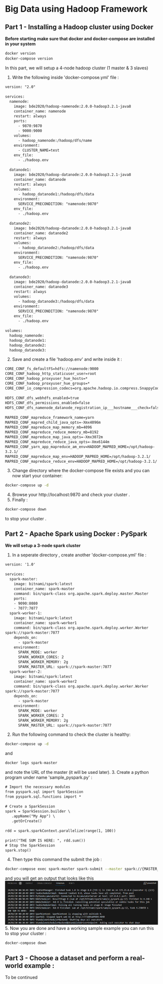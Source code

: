 # Big Data using Hadoop Framework
## Part 1 - Installing a Hadoop cluster using Docker
**Before starting make sure that docker and docker-compose are installed in your system**
```bash
docker version
docker-compose version
```
In this part, we will setup a 4-node hadoop cluster (1 master & 3 slaves)
1. Write the following inside 'docker-compose.yml' file :
```
version: "2.0"

services:
  namenode:
    image: bde2020/hadoop-namenode:2.0.0-hadoop3.2.1-java8
    container_name: namenode
    restart: always
    ports:
      - 9870:9870
      - 9000:9000
    volumes:
      - hadoop_namenode:/hadoop/dfs/name
    environment:
      - CLUSTER_NAME=test
    env_file:
      - ./hadoop.env

  datanode1:
    image: bde2020/hadoop-datanode:2.0.0-hadoop3.2.1-java8
    container_name: datanode
    restart: always
    volumes:
      - hadoop_datanode1:/hadoop/dfs/data
    environment:
      SERVICE_PRECONDITION: "namenode:9870"
    env_file:
      - ./hadoop.env

  datanode2:
    image: bde2020/hadoop-datanode:2.0.0-hadoop3.2.1-java8
    container_name: datanode2
    restart: always
    volumes:
      - hadoop_datanode2:/hadoop/dfs/data
    environment:
      SERVICE_PRECONDITION: "namenode:9870"
    env_file:
      - ./hadoop.env

  datanode3:
    image: bde2020/hadoop-datanode:2.0.0-hadoop3.2.1-java8
    container_name: datanode3
    restart: always
    volumes:
      - hadoop_datanode3:/hadoop/dfs/data
    environment:
      SERVICE_PRECONDITION: "namenode:9870"
    env_file:
      - ./hadoop.env
  
volumes:
  hadoop_namenode:
  hadoop_datanode1:
  hadoop_datanode2:
  hadoop_datanode3:
```
2. Save and create a file 'hadoop.env' and write inside it :
```
CORE_CONF_fs_defaultFS=hdfs://namenode:9000
CORE_CONF_hadoop_http_staticuser_user=root
CORE_CONF_hadoop_proxyuser_hue_hosts=*
CORE_CONF_hadoop_proxyuser_hue_groups=*
CORE_CONF_io_compression_codecs=org.apache.hadoop.io.compress.SnappyCodec

HDFS_CONF_dfs_webhdfs_enabled=true
HDFS_CONF_dfs_permissions_enabled=false
HDFS_CONF_dfs_namenode_datanode_registration_ip___hostname___check=false

MAPRED_CONF_mapreduce_framework_name=yarn
MAPRED_CONF_mapred_child_java_opts=-Xmx4096m
MAPRED_CONF_mapreduce_map_memory_mb=4096
MAPRED_CONF_mapreduce_reduce_memory_mb=8192
MAPRED_CONF_mapreduce_map_java_opts=-Xmx3072m
MAPRED_CONF_mapreduce_reduce_java_opts=-Xmx6144m
MAPRED_CONF_yarn_app_mapreduce_am_env=HADOOP_MAPRED_HOME=/opt/hadoop-3.2.1/
MAPRED_CONF_mapreduce_map_env=HADOOP_MAPRED_HOME=/opt/hadoop-3.2.1/
MAPRED_CONF_mapreduce_reduce_env=HADOOP_MAPRED_HOME=/opt/hadoop-3.2.1/
```
3. Change directory where the docker-compose file exists and you can now start your container:
```bash
docker-compose up -d
```
4. Browse your http://localhost:9870 and check your cluster .
5. Finally :
```bash
docker-compose down
```
to stop your cluster .

## Part 2 - Apache Spark using Docker : PySpark
**We will setup a 3-node spark cluster**
1. In a seperate directory , create another 'docker-compose.yml' file :
```
version: '1.0'

services:
  spark-master:
    image: bitnami/spark:latest
    container_name: spark-master
    command: bin/spark-class org.apache.spark.deploy.master.Master
    ports:
    - 9090:8080
    - 7077:7077 
  spark-worker-1:
    image: bitnami/spark:latest
    container_name: spark-worker1
    command: bin/spark-class org.apache.spark.deploy.worker.Worker spark://spark-master:7077
    depends_on:
      - spark-master
    environment:
      SPARK_MODE: worker
      SPARK_WORKER_CORES: 2
      SPARK_WORKER_MEMORY: 2g
      SPARK_MASTER_URL: spark://spark-master:7077
  spark-worker-2:
    image: bitnami/spark:latest
    container_name: spark-worker2
    command: bin/spark-class org.apache.spark.deploy.worker.Worker spark://spark-master:7077
    depends_on:
      - spark-master
    environment:
      SPARK_MODE: worker
      SPARK_WORKER_CORES: 2
      SPARK_WORKER_MEMORY: 2g
      SPARK_MASTER_URL: spark://spark-master:7077
```
2. Run the following command to check the cluster is healthy:
```bash
docker-compose up -d
```
and
```bash
docker logs spark-master
```
and note the URL of the master (it will be used later).
3. Create a python program under name 'sample_pyspark.py' :
```
# Import the necessary modules
from pyspark.sql import SparkSession
from pyspark.sql.functions import *

# Create a SparkSession
spark = SparkSession.builder \
   .appName("My App") \
   .getOrCreate()

rdd = spark.sparkContext.parallelize(range(1, 100))

print("THE SUM IS HERE: ", rdd.sum())
# Stop the SparkSession
spark.stop()
```
4. Then type this command the submit the job :
```bash
docker-compose exec spark-master spark-submit --master spark://{MASTER_URL}:7077 sample_pyspark.py
```
and you will get an output that looks like this
![capture](./img/Capture1.PNG)
5. Now you are done and have a working sample example you can run this to stop your cluster :
```bash
docker-compose down
```

## Part 3 - Choose a dataset and perform a real-world example :
To be continued